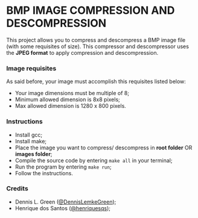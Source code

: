 # BMP IMAGE COMPRESSION AND DESCOMPRESSION
This project allows you to compress and descompress a BMP image file (with some requisites of size). This compressor and descompressor uses the **JPEG format** to apply compression and descompression.

### Image requisites
As said before, your image must accomplish this requisites listed below:
- Your image dimensions must be multiple of 8;
- Minimum allowed dimension is 8x8 pixels;
- Max allowed dimension is 1280 x 800 pixels.

### Instructions
- Install gcc;
- Install make;
- Place the image you want to compress/ descompress in **root folder** OR **images folder**;
- Compile the source code by entering `make all` in your terminal;
- Run the program by entering `make run`;
- Follow the instructions.

### Credits
- Dennis L. Green ([@DennisLemkeGreen](https://github.com/DennisLemkeGreen));
- Henrique dos Santos ([@henriquesqs](https://github.com/henriquesqs));
